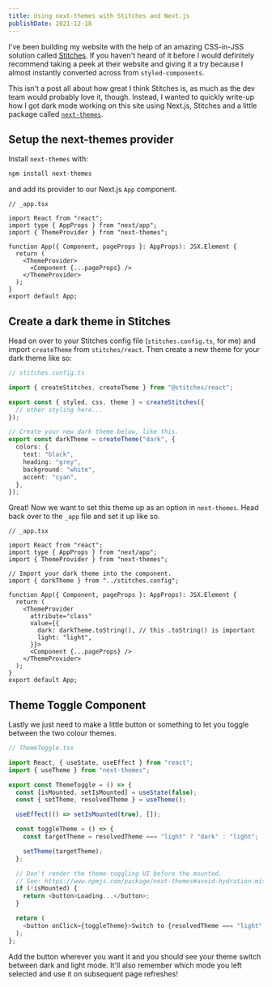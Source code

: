 ```yaml
---
title: Using next-themes with Stitches and Next.js
publishDate: 2021-12-18
---
```

I've been building my website with the help of an amazing CSS-in-JSS solution called [Stitches](https://stitches.dev). If you haven't heard of it before I would definitely recommend taking a peek at their website and giving it a try because I almost instantly converted across from `styled-components`.

This isn't a post all about how great I think Stitches is, as much as the dev team would probably love it, though. Instead, I wanted to quickly write-up how I got dark mode working on this site using Next.js, Stitches and a little package called [`next-themes`](https://www.npmjs.com/package/next-themes).

## Setup the next-themes provider

Install `next-themes` with:

```bash
npm install next-themes
```

and add its provider to our Next.js `App` component.

```tsx
// _app.tsx

import React from "react";
import type { AppProps } from "next/app";
import { ThemeProvider } from "next-themes";

function App({ Component, pageProps }: AppProps): JSX.Element {
  return (
    <ThemeProvider>
      <Component {...pageProps} />
    </ThemeProvider>
  );
}
export default App;
```

## Create a dark theme in Stitches

Head on over to your Stitches config file (`stitches.config.ts`, for me) and import `createTheme` from `stitches/react`. Then create a new theme for your dark theme like so:

```ts
// stitches.config.ts

import { createStitches, createTheme } from "@stitches/react";

export const { styled, css, theme } = createStitches({
  // other styling here...
});

// Create your new dark theme below, like this.
export const darkTheme = createTheme("dark", {
  colors: {
    text: "black",
    heading: "grey",
    background: "white",
    accent: "cyan",
  },
});
```

Great! Now we want to set this theme up as an option in `next-themes`. Head back over to the `_app` file and set it up like so.

```tsx
// _app.tsx

import React from "react";
import type { AppProps } from "next/app";
import { ThemeProvider } from "next-themes";

// Import your dark theme into the component.
import { darkTheme } from "../stitches.config";

function App({ Component, pageProps }: AppProps): JSX.Element {
  return (
    <ThemeProvider
      attribute="class"
      value={{
        dark: darkTheme.toString(), // this .toString() is important
        light: "light",
      }}>
      <Component {...pageProps} />
    </ThemeProvider>
  );
}
export default App;
```

## Theme Toggle Component

Lastly we just need to make a little button or something to let you toggle between the two colour themes.

```ts
// ThemeToggle.tsx

import React, { useState, useEffect } from "react";
import { useTheme } from "next-themes";

export const ThemeToggle = () => {
  const [isMounted, setIsMounted] = useState(false);
  const { setTheme, resolvedTheme } = useTheme();

  useEffect(() => setIsMounted(true), []);

  const toggleTheme = () => {
    const targetTheme = resolvedTheme === "light" ? "dark" : "light";

    setTheme(targetTheme);
  };

  // Don't render the theme-toggling UI before the mounted.
  // See: https://www.npmjs.com/package/next-themes#avoid-hydration-mismatch
  if (!isMounted) {
    return <button>Loading...</button>;
  }

  return (
    <button onClick={toggleTheme}>Switch to {resolvedTheme === "light" ? "dark" : "light"}</button>
  );
};
```

Add the button wherever you want it and you should see your theme switch between dark and light mode. It'll also remember which mode you left selected and use it on subsequent page refreshes!
